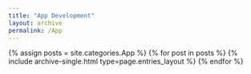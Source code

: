 ```yaml
---
title: "App Development"
layout: archive
permalink: /App
---
```



{% assign posts = site.categories.App %}
{% for post in posts %} {% include archive-single.html type=page.entries_layout %} {% endfor %}

